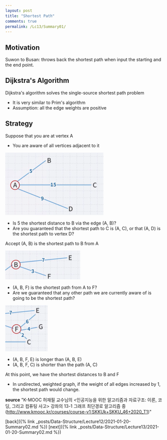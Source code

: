 ```yaml
---
layout: post
title: "Shortest Path"
comments: true
permalink: /Lc13/Summary01/
---
```

## Motivation
Suwon to Busan: throws back the shortest path when input the starting and the end point.

## Dijkstra's Algorithm
Dijkstra's algorithm solves the single-source shortest path problem
  - It is very similar to Prim's algorithm
  - Assumption: all the edge weights are positive

## Strategy
Suppose that you are at vertex A
  - You are aware of all vertices adjacent to it

![dijk](/assets/dijk.png)

 - Is 5 the shortest distance to B via the edge (A, B)?
 - Are you guaranteed that the shortest path to C is (A, C), or that (A, D) is the shortest path to vertex D?

Accept (A, B) is the shortest path to B from A

![dijk1](/assets/dijk1.png)

 - (A, B, F) is the shortest path from A to F?
 - Are we guaranteed that any other path we are currently aware of is going to be the shortest path?

![dijk2](/assets/dijk2.png)

 - (A, B, F, E) is longer than (A, B, E)
 - (A, B, F, C) is shorter than the path (A, C)

At this point, we have the shortest distances to B and F

* In undirected, weighted graph, if the weight of all edges increased by 1, the shortest path would change.  

**source**
"K-MOOC 허재필 교수님의 <인공지능을 위한 알고리즘과 자료구조: 이론, 코딩, 그리고 컴퓨팅 사고> 강좌의 13-1 그래프 최단경로 알고리즘 중(http://www.kmooc.kr/courses/course-v1:SKKUk+SKKU_46+2020_T1)"

[back]({% link _posts/Data-Structure/Lecture12/2021-01-20-Summary02.md %})
[next]({% link _posts/Data-Structure/Lecture13/2021-01-20-Summary02.md %})
